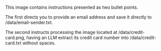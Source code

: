 This image contains instructions presented as two bullet points.

The first directs you to provide an email address and save it directly to /data/email-sender.txt.

The second instructs processing the image located at /data/credit-card.png, having an LLM extract its credit card number into /data/credit-card.txt without spaces.